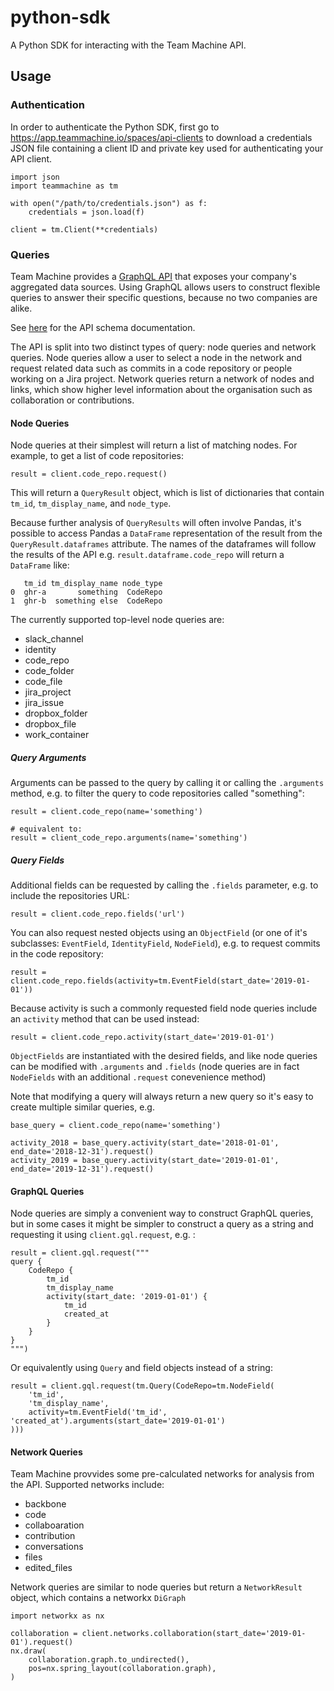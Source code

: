 # python-sdk
A Python SDK for interacting with the Team Machine API.

## Usage

### Authentication

In order to authenticate the Python SDK, first go to <https://app.teammachine.io/spaces/api-clients> to download a credentials JSON file
containing a client ID and private key used for authenticating your API client.

```
import json
import teammachine as tm

with open("/path/to/credentials.json") as f:
    credentials = json.load(f)

client = tm.Client(**credentials)
```

### Queries

Team Machine provides a [GraphQL API](https://graphql.org/) that exposes your company's aggregated data sources. Using GraphQL allows users
to construct flexible queries to answer their specific questions, because no two companies are alike.

See [here](https://htmlpreview.github.io/?https://raw.githubusercontent.com/team-machine/python-sdk/master/docs/schema/index.html) for the API schema documentation.

The API is split into two distinct types of query: node queries and network queries. Node queries allow a user to select a node in the network
and request related data such as commits in a code repository or people working on a Jira project. Network queries return a network of nodes and
links, which show higher level information about the organisation such as collaboration or contributions.

#### Node Queries

Node queries at their simplest will return a list of matching nodes. For example, to get a list of code repositories:

```
result = client.code_repo.request()
```

This will return a `QueryResult` object, which is list of dictionaries that contain `tm_id`, `tm_display_name`, and `node_type`.

Because further analysis of `QueryResults` will often involve Pandas, it's possible to access Pandas a `DataFrame` representation of the result
from the `QueryResult.dataframes` attribute. The names of the dataframes will follow the results of the API e.g. `result.dataframe.code_repo` will
return a `DataFrame` like:

```
   tm_id tm_display_name node_type
0  ghr-a       something  CodeRepo
1  ghr-b  something else  CodeRepo
```


The currently supported top-level node queries are:

- slack_channel
- identity
- code_repo
- code_folder
- code_file
- jira_project
- jira_issue
- dropbox_folder
- dropbox_file
- work_container

##### Query Arguments

Arguments can be passed to the query by calling it or calling the `.arguments` method, e.g. to filter the query to code repositories called "something":

```
result = client.code_repo(name='something')

# equivalent to:
result = client_code_repo.arguments(name='something')
```

##### Query Fields

Additional fields can be requested by calling the `.fields` parameter, e.g. to include the repositories URL:

```
result = client.code_repo.fields('url')
```

You can also request nested objects using an `ObjectField` (or one of it's subclasses: `EventField`, `IdentityField`, `NodeField`), e.g.
to request commits in the code repository:

```
result = client.code_repo.fields(activity=tm.EventField(start_date='2019-01-01'))
```

Because activity is such a commonly requested field node queries include an `activity` method that can be used instead:

```
result = client.code_repo.activity(start_date='2019-01-01')
```

`ObjectFields` are instantiated with the desired fields, and like node queries can be modified with `.arguments` and `.fields` (node queries are in fact `NodeFields` with an additional `.request` conevenience method)

Note that modifying a query will always return a new query so it's easy to create multiple similar queries, e.g.

```
base_query = client.code_repo(name='something')

activity_2018 = base_query.activity(start_date='2018-01-01', end_date='2018-12-31').request()
activity_2019 = base_query.activity(start_date='2019-01-01', end_date='2019-12-31').request()
```


#### GraphQL Queries

Node queries are simply a convenient way to construct GraphQL queries, but in some cases it might be simpler to construct a query as a string and requesting it using `client.gql.request`, e.g. :

```
result = client.gql.request("""
query {
    CodeRepo {
        tm_id
        tm_display_name
        activity(start_date: '2019-01-01') {
            tm_id
            created_at
        }
    }
}
""")
```

Or equivalently using `Query` and field objects instead of a string:

```
result = client.gql.request(tm.Query(CodeRepo=tm.NodeField(
    'tm_id',
    'tm_display_name',
    activity=tm.EventField('tm_id', 'created_at').arguments(start_date='2019-01-01')
)))
```


#### Network Queries

Team Machine provvides some pre-calculated networks for analysis from the API. Supported
networks include:

- backbone
- code
- collaboaration
- contribution
- conversations
- files
- edited_files

Network queries are similar to node queries but return a `NetworkResult` object, which
contains a networkx `DiGraph`

```
import networkx as nx

collaboration = client.networks.collaboration(start_date='2019-01-01').request()
nx.draw(
    collaboration.graph.to_undirected(),
    pos=nx.spring_layout(collaboration.graph),
)
```
